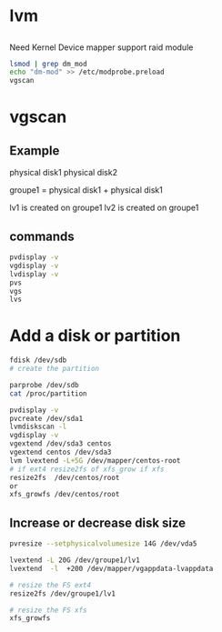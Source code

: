 # lvm

##
Need Kernel Device mapper support raid module
```bash
lsmod | grep dm_mod
echo "dm-mod" >> /etc/modprobe.preload
vgscan
```


# vgscan

## Example
physical disk1 
physical disk2

groupe1 = physical disk1  + physical disk1 

lv1 is created on groupe1
lv2 is created on groupe1

## commands

```bash
pvdisplay -v 
vgdisplay -v
lvdisplay -v
pvs
vgs
lvs
```

# Add a disk or partition
```bash
fdisk /dev/sdb 
# create the partition

parprobe /dev/sdb
cat /proc/partition

pvdisplay -v
pvcreate /dev/sda1
lvmdiskscan -l
vgdisplay -v
vgextend /dev/sda3 centos
vgextend centos /dev/sda3
lvm lvextend -L+5G /dev/mapper/centos-root
# if ext4 resize2fs of xfs_grow if xfs
resize2fs  /dev/centos/root
or
xfs_growfs /dev/centos/root

```

## Increase or decrease disk size
```bash
pvresize --setphysicalvolumesize 14G /dev/vda5

lvextend -L 20G /dev/groupe1/lv1
lvextend  -l  +200 /dev/mapper/vgappdata-lvappdata

# resize the FS ext4
resize2fs /dev/groupe1/lv1

# resize the FS xfs
xfs_growfs 
```
